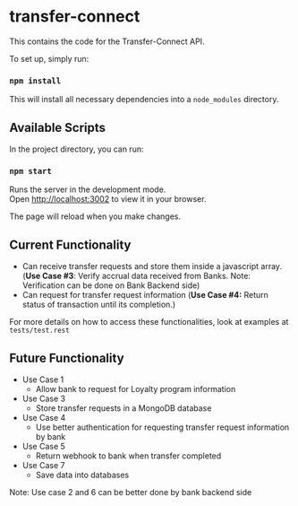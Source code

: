 # transfer-connect

This contains the code for the Transfer-Connect API.

To set up, simply run:

### `npm install`

This will install all necessary dependencies into a `node_modules` directory.

## Available Scripts

In the project directory, you can run:

### `npm start`

Runs the server in the development mode.\
Open [http://localhost:3002](http://localhost:3002) to view it in your browser.

The page will reload when you make changes.

## Current Functionality
- Can receive transfer requests and store them inside a javascript array. (**Use Case #3**: Verify accrual data received from Banks. Note: Verification can be done on Bank Backend side)
- Can request for transfer request information (**Use Case #4:** Return status of transaction until its completion.)

For more details on how to access these functionalities, look at examples at `tests/test.rest`

## Future Functionality
- Use Case 1
    - Allow bank to request for Loyalty program information
- Use Case 3
    - Store transfer requests in a MongoDB database
- Use Case 4 
    - Use better authentication for requesting transfer request information by bank
- Use Case 5
    - Return webhook to bank when transfer completed
- Use Case 7
    - Save data into databases
    
Note: Use case 2 and 6 can be better done by bank backend side
